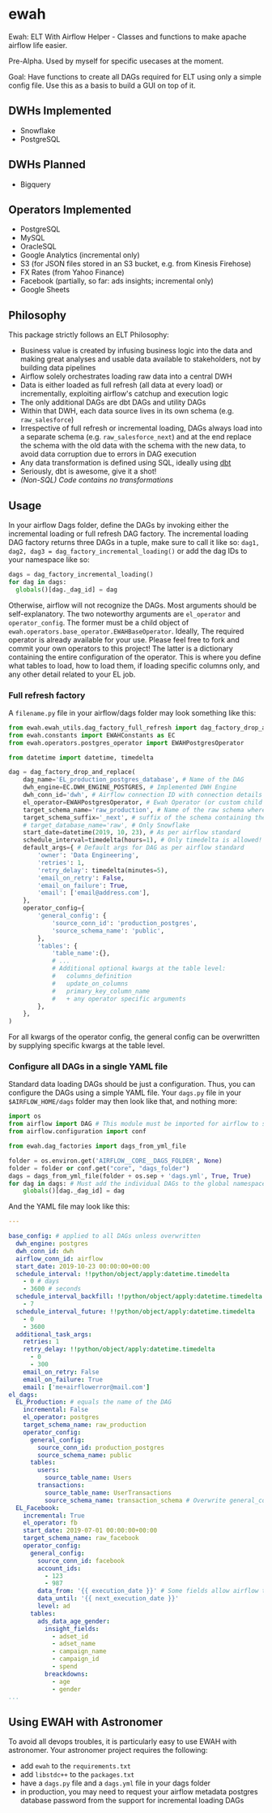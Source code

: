 # ewah
Ewah: ELT With Airflow Helper - Classes and functions to make apache airflow life easier.

Pre-Alpha. Used by myself for specific usecases at the moment.

Goal: Have functions to create all DAGs required for ELT using only a simple config file. Use this as a basis to build a GUI on top of it.

## DWHs Implemented
- Snowflake
- PostgreSQL

## DWHs Planned
- Bigquery

## Operators Implemented
- PostgreSQL
- MySQL
- OracleSQL
- Google Analytics (incremental only)
- S3 (for JSON files stored in an S3 bucket, e.g. from Kinesis Firehose)
- FX Rates (from Yahoo Finance)
- Facebook (partially, so far: ads insights; incremental only)
- Google Sheets

## Philosophy

This package strictly follows an ELT Philosophy:
- Business value is created by infusing business logic into the data and making great analyses and usable data available to stakeholders, not by building data pipelines
- Airflow solely orchestrates loading raw data into a central DWH
- Data is either loaded as full refresh (all data at every load) or incrementally, exploiting airflow's catchup and execution logic
- The only additional DAGs are dbt DAGs and utility DAGs
- Within that DWH, each data source lives in its own schema (e.g. `raw_salesforce`)
- Irrespective of full refresh or incremental loading, DAGs always load into a separate schema (e.g. `raw_salesforce_next`) and at the end replace the schema with the old data with the schema with the new data, to avoid data corruption due to errors in DAG execution
- Any data transformation is defined using SQL, ideally using [dbt](https://github.com/fishtown-analytics/dbt)
- Seriously, dbt is awesome, give it a shot!
- *(Non-SQL) Code contains no transformations*

## Usage

In your airflow Dags folder, define the DAGs by invoking either the incremental loading or full refresh DAG factory. The incremental loading DAG factory returns three DAGs in a tuple, make sure to call it like so: `dag1, dag2, dag3 = dag_factory_incremental_loading()` or add the dag IDs to your namespace like so:
```python
dags = dag_factory_incremental_loading()
for dag in dags:
  globals()[dag._dag_id] = dag
```
Otherwise, airflow will not recognize the DAGs. Most arguments should be self-explanatory. The two noteworthy arguments are `el_operator` and `operator_config`.
The former must be a child object of `ewah.operators.base_operator.EWAHBaseOperator`. Ideally, The required operator is already available for your use. Please feel free to fork and commit your own operators to this project! The latter is a dictionary containing the entire configuration of the operator. This is where you define what tables to load, how to load them, if loading specific columns only, and any other detail related to your EL job.

### Full refresh factory

A `filename.py` file in your airflow/dags folder may look something like this:
```python
from ewah.ewah_utils.dag_factory_full_refresh import dag_factory_drop_and_replace
from ewah.constants import EWAHConstants as EC
from ewah.operators.postgres_operator import EWAHPostgresOperator

from datetime import datetime, timedelta

dag = dag_factory_drop_and_replace(
    dag_name='EL_production_postgres_database', # Name of the DAG
    dwh_engine=EC.DWH_ENGINE_POSTGRES, # Implemented DWH Engine
    dwh_conn_id='dwh', # Airflow connection ID with connection details to the DWH
    el_operator=EWAHPostgresOperator, # Ewah Operator (or custom child class of EWAHBaseOperator)
    target_schema_name='raw_production', # Name of the raw schema where data will end up in the DWH
    target_schema_suffix='_next', # suffix of the schema containing the data before replacing the production data schema with the temporary loading schema
    # target_database_name='raw', # Only Snowflake
    start_date=datetime(2019, 10, 23), # As per airflow standard
    schedule_interval=timedelta(hours=1), # Only timedelta is allowed!
    default_args={ # Default args for DAG as per airflow standard
        'owner': 'Data Engineering',
        'retries': 1,
        'retry_delay': timedelta(minutes=5),
        'email_on_retry': False,
        'email_on_failure': True,
        'email': ['email@address.com'],
    },
    operator_config={
        'general_config': {
            'source_conn_id': 'production_postgres',
            'source_schema_name': 'public',
        },
        'tables': {
            'table_name':{},
            # ...
            # Additional optional kwargs at the table level:
            #   columns_definition
            #   update_on_columns
            #   primary_key_column_name
            #   + any operator specific arguments
        },
    },
)
```

For all kwargs of the operator config, the general config can be overwritten by supplying specific kwargs at the table level.

### Configure all DAGs in a single YAML file

Standard data loading DAGs should be just a configuration. Thus, you can
configure the DAGs using a simple YAML file. Your `dags.py` file in your
`$AIRFLOW_HOME/dags` folder may then look like that, and nothing more:
```python
import os
from airflow import DAG # This module must be imported for airflow to see DAGs
from airflow.configuration import conf

from ewah.dag_factories import dags_from_yml_file

folder = os.environ.get('AIRFLOW__CORE__DAGS_FOLDER', None)
folder = folder or conf.get("core", "dags_folder")
dags = dags_from_yml_file(folder + os.sep + 'dags.yml', True, True)
for dag in dags: # Must add the individual DAGs to the global namespace
    globals()[dag._dag_id] = dag

```
And the YAML file may look like this:
```YAML
---

base_config: # applied to all DAGs unless overwritten
  dwh_engine: postgres
  dwh_conn_id: dwh
  airflow_conn_id: airflow
  start_date: 2019-10-23 00:00:00+00:00
  schedule_interval: !!python/object/apply:datetime.timedelta
    - 0 # days
    - 3600 # seconds
  schedule_interval_backfill: !!python/object/apply:datetime.timedelta
    - 7
  schedule_interval_future: !!python/object/apply:datetime.timedelta
    - 0
    - 3600
  additional_task_args:
    retries: 1
    retry_delay: !!python/object/apply:datetime.timedelta
      - 0
      - 300
    email_on_retry: False
    email_on_failure: True
    email: ['me+airflowerror@mail.com']
el_dags:
  EL_Production: # equals the name of the DAG
    incremental: False
    el_operator: postgres
    target_schema_name: raw_production
    operator_config:
      general_config:
        source_conn_id: production_postgres
        source_schema_name: public
      tables:
        users:
          source_table_name: Users
        transactions:
          source_table_name: UserTransactions
          source_schema_name: transaction_schema # Overwrite general_config args as needed
  EL_Facebook:
    incremental: True
    el_operator: fb
    start_date: 2019-07-01 00:00:00+00:00
    target_schema_name: raw_facebook
    operator_config:
      general_config:
        source_conn_id: facebook
        account_ids:
          - 123
          - 987
        data_from: '{{ execution_date }}' # Some fields allow airflow templating, depending on the operator
        data_until: '{{ next_execution_date }}'
        level: ad
      tables:
        ads_data_age_gender:
          insight_fields:
            - adset_id
            - adset_name
            - campaign_name
            - campaign_id
            - spend
          breackdowns:
            - age
            - gender
...
```

## Using EWAH with Astronomer

To avoid all devops troubles, it is particularly easy to use EWAH with astronomer.
Your astronomer project requires the following:
- add `ewah` to the `requirements.txt`
- add `libstdc++` to the `packages.txt`
- have a `dags.py` file and a `dags.yml` file in your dags folder
- in production, you may need to request your airflow metadata postgres database password from the support for incremental loading DAGs

